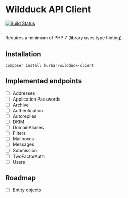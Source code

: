 # Wildduck API Client
[![Build Status](https://travis-ci.org/kurbar/wildduck-api-client.svg?branch=master)](https://travis-ci.org/kurbar/wildduck-api-client)

##
Requires a minimum of PHP 7 (library uses type hinting).

## Installation

```bash
composer install kurbar/wildduck-client
```

## Implemented endpoints
- [ ] Addresses
- [ ] Application Passwords
- [ ] Archive
- [ ] Authentication
- [ ] Autoreplies
- [ ] DKIM
- [ ] DomainAliases
- [ ] Filters
- [ ] Mailboxes
- [ ] Messages
- [ ] Submission
- [ ] TwoFactorAuth
- [ ] Users

## Roadmap

- [ ] Entity objects
